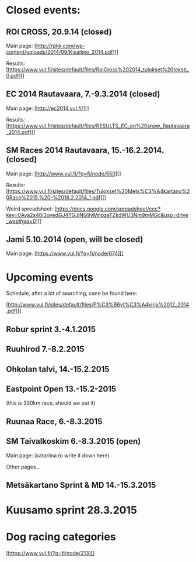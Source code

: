 # Closed events:

## ROI CROSS, 20.9.14 (closed)

Main page: [http://rpkk.com/wp-content/uploads/2014/09/Kisailmo_2014.pdf][]

Results: [https://www.vul.fi/sites/default/files/RoiCross%202014_tulokset%20teksti_0.pdf][]

## EC 2014 Rautavaara, 7.-9.3.2014 (closed)

Main page: [http://ec2014.vul.fi/][]

Results: [https://www.vul.fi/sites/default/files/RESULTS_EC_on%20snow_Rautavaara_2014.pdf][]

## SM Races 2014 Rautavaara, 15.-16.2.2014. (closed)

Main page: [http://www.vul.fi/?q=fi/node/550][]

Results: [https://www.vul.fi/sites/default/files/Tulokset%20Mets%C3%A4kartano%20Race%2015.%20-%2016.2.2014_1.pdf][]

Weird spreadsheet: [https://docs.google.com/spreadsheet/ccc?key=0Ava2s48i3ovedGJ4TGJjNG9yMnpzeTZkdWU3Nm9mMGc&usp=drive_web#gid=0][]

## Jami 5.10.2014 (open, will be closed)

Main page: [https://www.vul.fi/?q=fi/node/674][]

# Upcoming events

Schedule, after a lot of searching, cane be found here:

[http://www.vul.fi/sites/default/files/P%C3%B6yt%C3%A4kirja%2012_2014.pdf][]

## Robur sprint 3.-4.1.2015

## Ruuhirod 7.-8.2.2015

## Ohkolan talvi, 14.-15.2.2015

## Eastpoint Open 13.-15.2-2015

(this is 300km race, should we put it)

## Ruunaa Race, 6.-8.3.2015

## SM Taivalkoskim 6.-8.3.2015 (open)

Main page: (katariina to write it down here)

Other pages...

## Metsäkartano Sprint & MD 14.-15.3.2015

# Kuusamo sprint 28.3.2015

# Dog racing categories

[https://www.vul.fi/?q=fi/node/213][]


